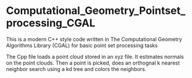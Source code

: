# Computational_Geometry_Pointset_processing_CGAL
This is a modern C++ style code written in The Computational Geometry Algorithms Library (CGAL) for basic point set processing tasks

The Cpp file loads a point cloud stored in an xyz file. It estimates normals on the point clouds. Then a point is picked, does an orthognal k nearest neighbor search using a kd tree and colors the neighbors.
